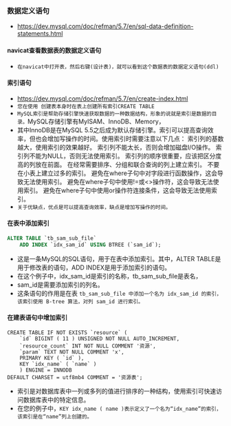 ### 数据定义语句
* https://dev.mysql.com/doc/refman/5.7/en/sql-data-definition-statements.html

#### navicat查看数据表的数据定义语句
* `在navicat中打开表，然后右键(设计表)，就可以看到这个数据表的数据定义语句(ddl)`

#### 索引语句
* https://dev.mysql.com/doc/refman/5.7/en/create-index.html
* `您在使用 创建表本身时在表上创建所有索引CREATE TABLE`
* `MySQL索引是帮助存储引擎快速获取数据的一种数据结构，形象的说就是索引是数据的目录。`MySQL存储引擎有MyISAM、InnoDB、Memory，
* 其中InnoDB是在MySQL 5.5之后成为默认存储引擎。索引可以提高查询效率，但也会增加写操作的时间。使用索引时需要注意以下几点：
  索引列的基数越大，使用索引的效果越好。
  索引列不能太长，否则会增加磁盘I/O操作。
  索引列不能为NULL，否则无法使用索引。
  索引列的顺序很重要，应该把区分度高的列放在前面。
  在经常需要排序、分组和联合查询的列上建立索引。
  不要在小表上建立过多的索引。
  避免在where子句中对字段进行函数操作，这会导致无法使用索引。
  避免在where子句中使用!=或<>操作符，这会导致无法使用索引。
  避免在where子句中使用or操作符连接条件，这会导致无法使用索引。
* `关于优缺点，优点是可以提高查询效率，缺点是增加写操作的时间。`


#### 在表中添加索引
```sql
ALTER TABLE `tb_sam_sub_file`
    ADD INDEX `idx_sam_id` USING BTREE (`sam_id`);
```
* 这是一条MySQL的SQL语句，用于在表中添加索引。其中，ALTER TABLE是用于修改表的语句，ADD INDEX是用于添加索引的语句。
* 在这个例子中，idx_sam_id是索引的名称，tb_sam_sub_file是表名，
* sam_id是需要添加索引的列名。
* 这条语句的作用是在表 `tb_sam_sub_file 中添加一个名为 idx_sam_id 的索引，该索引使用 B-tree 算法，对列 sam_id 进行索引。`

#### 在建表语句中增加索引
```text
CREATE TABLE IF NOT EXISTS `resource` (
    `id` BIGINT ( 11 ) UNSIGNED NOT NULL AUTO_INCREMENT,
    `resource_count` INT NOT NULL COMMENT '资源',
    `param` TEXT NOT NULL COMMENT 'x',
    PRIMARY KEY ( `id` ),
    KEY `idx_name` ( `name` )
    ) ENGINE = INNODB
DEFAULT CHARSET = utf8mb4 COMMENT = '资源表';
```
* 索引是对数据库表中一列或多列的值进行排序的一种结构，使用索引可快速访问数据库表中的特定信息。
* 在您的例子中，`KEY idx_name ( name )表示定义了一个名为“idx_name”的索引，该索引是在“name”列上创建的。`

